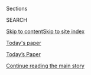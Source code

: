 <div id="app">

<div>

<div class="NYTAppHideMasthead css-zz1s19 e1suatyy0">

<div class="section css-ui9rw0 e1suatyy2">

<div class="css-11hrj97 er09x8g0">

<div class="css-6n7j50">

</div>

<span class="css-1dv1kvn">Sections</span>

<div class="css-10488qs">

<span class="css-1dv1kvn">SEARCH</span>

</div>

[Skip to content](#site-content)[Skip to site index](#site-index)

</div>

<div id="masthead-section-label" class="css-1fnb9ct eaxe0e00">

[Today's
paper](https://www.nytimes3xbfgragh.onion/section/todayspaper)

</div>

<div class="css-10698na e1huz5gh0">

</div>

</div>

<div id="masthead-bar-one" class="section hasLinks css-15hmgas e1csuq9d3">

<div class="css-uqyvli e1csuq9d0">

</div>

<div class="css-1uqjmks e1csuq9d1">

</div>

<div class="css-9e9ivx">

[](https://myaccount.nytimes3xbfgragh.onion/auth/login?response_type=cookie&client_id=vi)

</div>

<div class="css-1bvtpon e1csuq9d2">

[Today’s Paper](https://www.nytimes3xbfgragh.onion/section/todayspaper)

</div>

</div>

</div>

</div>

<div data-aria-hidden="false">

<div id="site-content" data-role="main">

<div class="css-1ffjgkm">

</div>

<div id="top-wrapper" class="css-15p45cc eaca97t0" type="top">

<div id="top-slug" class="css-19x0jxb eaca97t1" hidden="">

Advertisement

</div>

[Continue reading the main
story](#after-top)

<div class="ad top-wrapper" style="text-align:center;height:100%;display:block;min-height:90px">

<div id="top" class="place-ad" data-position="top" data-size-key="top">

</div>

</div>

<div id="after-top">

</div>

</div>

<div id="collection-todays-new-york-times" class="section css-15h4p1b e9abtgs0">

<div class="css-1j21atc e1svk9qx1">

<div class="css-fmiefx e1svk9qx2">

<div class="css-1hk7r2m eu54l5x0">

<div id="sponsor-wrapper" class="css-7a1pgi eaca97t0" type="sponsor" hidden="">

<div id="sponsor-slug" class="css-1l4mleb eaca97t1" hidden="">

Supported by

</div>

[Continue reading the main
story](#after-sponsor)

<div id="sponsor" class="ad sponsor-wrapper" style="text-align:left;height:100%;display:block">

</div>

<div id="after-sponsor">

</div>

</div>

</div>

</div>

<div class="css-nfcc9b e1svk9qx3">

<div class="css-vl9dhg e1svk9qx5">

<div class="css-1nrhkj6 e1svk9qx6">

# Today’s Paper

<div class="follow-button-placeholder" data-collection-id="">

</div>

</div>

<div class="css-15h8lyg">

<div class="css-i3zuer">

The Times in Print For

</div>

<div class="css-1vd26hw">

</div>

</div>

</div>

</div>

</div>

1.  [The Front Page](#thefrontpage)
2.  [International](#international)
3.  [National](#national)
4.  [Obituaries](#obituaries)
5.  [New York](#newyork)
6.  [Arts & Leisure](#arts&leisure)
7.  [Sunday Business](#sundaybusiness)
8.  [Sunday Review](#sundayreview)
9.  [Travel](#travel)
10. [Magazine](#magazine)
11. [Book Review](#bookreview)
12. [Sports Sunday](#sportssunday)
13. [Sunday Styles](#sundaystyles)
14. [Vows](#vows)
15. [Real Estate](#realestate)
16. [Special Section](#specialsection)
17. [Pages A2-A3 and
    Corrections](#pagesa2-a3andcorrections)

<div class="css-4svvz1 ekkqrpp0">

<div class="section css-u82chm ebkl1p30">

<span id="thefrontpage"></span>

## The Front Page

<div class="css-gfgt40 ekkqrpp1">

## Highlights

1.  ![<span class="css-1nk1g0h e1oaj3zl2"><span class="css-1dv1kvn">Credit</span>Max
    Whittaker for The New York
    Times</span>](https://static01.graylady3jvrrxbe.onion/images/2020/03/28/multimedia/28virus-testing-11/28virus-testing-11-videoLarge.jpg)
    
    <div class="css-10wtrbd">
    
    <div class="css-1dqkjed">
    
    [![](https://static01.graylady3jvrrxbe.onion/images/2020/03/28/multimedia/28virus-testing-11/28virus-testing-11-thumbStandard.jpg)](/2020/03/28/us/testing-coronavirus-pandemic.html)
    
    </div>
    
    ## [The Lost Month: How a Failure to Test Blinded the U.S. to Covid-19](/2020/03/28/us/testing-coronavirus-pandemic.html)
    
    Aggressive screening might have helped contain the coronavirus in
    the United States. But technical flaws, regulatory hurdles and
    lapses in leadership let it spread undetected for
    weeks.
    
    <span class="css-me3p27"></span><span class="css-1dydysp e4e4i5l3"></span><span class="css-9voj2j">By
    <span class="css-1baulvz" itemprop="name">Michael D. Shear</span>,
    <span class="css-1baulvz" itemprop="name">Abby Goodnough</span>,
    <span class="css-1baulvz" itemprop="name">Sheila Kaplan</span>,
    <span class="css-1baulvz" itemprop="name">Sheri Fink</span>,
    <span class="css-1baulvz" itemprop="name">Katie Thomas</span> and
    <span class="css-1baulvz last-byline" itemprop="name">Noah
    Weiland</span></span>
    
    </div>

2.  ![<span class="css-1nk1g0h e1oaj3zl2"><span class="css-1dv1kvn">Credit</span>Anna
    Moneymaker/The New York
    Times</span>](https://static01.graylady3jvrrxbe.onion/images/2020/03/28/us/politics/28dc-virus-trump/28dc-virus-trump-videoLarge.jpg)
    
    <div class="css-10wtrbd">
    
    <div class="css-1dqkjed">
    
    [![](https://static01.graylady3jvrrxbe.onion/images/2020/03/28/us/politics/28dc-virus-trump/28dc-virus-trump-thumbStandard.jpg)](/2020/03/28/us/politics/trump-virginia-comfort-coronavirus.html)
    
    </div>
    
    ## [Trump to Issue Travel Advisory for N.Y. Region, Backing Off Quarantine Threat](/2020/03/28/us/politics/trump-virginia-comfort-coronavirus.html)
    
    The suggestion of a quarantine, which would have been a drastic
    exercise of power, drew swift condemnation and surprised top
    officials in the
    area.
    
    <span class="css-me3p27"></span><span class="css-1dydysp e4e4i5l3"></span><span class="css-9voj2j">By
    <span class="css-1baulvz" itemprop="name">Michael D. Shear</span>
    and <span class="css-1baulvz last-byline" itemprop="name">Annie
    Karni</span></span>
    
    </div>

3.  1.  ![<span class="css-1nk1g0h e1oaj3zl2"><span class="css-1dv1kvn">Credit</span>Mark
        Abramson for The New York
        Times</span>](https://static01.graylady3jvrrxbe.onion/images/2020/03/28/nyregion/00nyvirus-ems001/merlin_171030174_09e5dfe2-ae05-4143-80d2-2cb18541904c-videoLarge.jpg)
        
        <div class="css-10wtrbd">
        
        ## [N.Y.C.’s 911 System Is Overwhelmed. ‘I’m Terrified,’ a Paramedic Says.](/2020/03/28/nyregion/nyc-coronavirus-ems.html)
        
        <div class="css-ajkwsy">
        
        [![](https://static01.graylady3jvrrxbe.onion/images/2020/03/28/nyregion/00nyvirus-ems001/00nyvirus-ems001-thumbStandard.jpg)](/2020/03/28/nyregion/nyc-coronavirus-ems.html)
        
        </div>
        
        With coronavirus cases mounting, emergency workers are making
        life-or-death decisions about who goes to a hospital, and who is
        left
        behind.
        
        <span class="css-me3p27"></span><span class="css-1dydysp e4e4i5l3"></span><span class="css-9voj2j">By
        <span class="css-1baulvz last-byline" itemprop="name">Ali
        Watkins</span></span>
        
        </div>
    
    2.  ![<span class="css-1nk1g0h e1oaj3zl2"><span class="css-1dv1kvn">Credit</span>Erin
        Schaff/The New York
        Times</span>](https://static01.graylady3jvrrxbe.onion/images/2020/03/29/business/29VIRUS-FAUCIDISINFO1/00VIRUS-FAUCIDISINFO1-videoLarge.jpg)
        
        <div class="css-10wtrbd">
        
        ## [Medical Expert Who Corrects Trump Is Now a Target of the Far Right](/2020/03/28/technology/coronavirus-fauci-trump-conspiracy-target.html)
        
        <div class="css-ajkwsy">
        
        [![](https://static01.graylady3jvrrxbe.onion/images/2020/03/29/business/29VIRUS-FAUCIDISINFO1/00VIRUS-FAUCIDISINFO1-thumbStandard.jpg)](/2020/03/28/technology/coronavirus-fauci-trump-conspiracy-target.html)
        
        </div>
        
        Dr. Anthony Fauci, the administration’s most outspoken advocate
        of emergency virus measures, faces a torrent of false claims
        that he is mobilizing to undermine the
        president.
        
        <span class="css-me3p27"></span><span class="css-1dydysp e4e4i5l3"></span><span class="css-9voj2j">By
        <span class="css-1baulvz" itemprop="name">Davey Alba</span> and
        <span class="css-1baulvz last-byline" itemprop="name">Sheera
        Frenkel</span></span>
        
        </div>

</div>

<div class="css-p9s95d">

<div class="css-12y5jls">

1.  
    
    <div class="css-14thodx">
    
    <div class="css-141drxa">
    
    [](/2020/03/28/business/economy/coronavirus-bills-rent-payments.html)
    
    ![](https://static01.graylady3jvrrxbe.onion/images/2020/03/29/business/29virus-pastdue/28virus-pastdue1a-jumbo.jpg?quality=75&auto=webp&disable=upscale)
    
    ## April Bills Loom. The Economy Hangs on How Many Are Left Unpaid.
    
    With businesses and personal finances hit hard by a loss of income,
    the first of the month may mean triage in deciding what to pay.
    
    <div class="css-9t0aj2 ea5icrr0">
    
    By <span class="css-1n7hynb">Conor Dougherty <span>and</span> Ben
    Casselman</span>
    
    </div>
    
    </div>
    
    <div class="css-1eeg3ce">
    
    Page
    A1
    
    </div>
    
    </div>

2.  
    
    <div class="css-14thodx">
    
    <div class="css-141drxa">
    
    [](/2020/03/28/us/coronavirus-truckers.html)
    
    ![](https://static01.graylady3jvrrxbe.onion/images/2020/03/28/autossell/darrell_still/darrell_still-jumbo.jpg?quality=75&auto=webp&disable=upscale)
    
    ## Alone on the Road, a Trucker’s Long Haul as America Fights the Virus
    
    Darrell Woolsey does not know when he will go home to Wyoming and
    his wife and three children.
    
    <div class="css-9t0aj2 ea5icrr0">
    
    By <span class="css-1n7hynb">John Branch, Terry Ratzlaff
    <span>and</span> Darrell Woolsey</span>
    
    </div>
    
    </div>
    
    <div class="css-1eeg3ce">
    
    Page A1
    
    </div>
    
    </div>

3.  
    
    <div class="css-14thodx">
    
    <div class="css-141drxa">
    
    [](/interactive/2020/03/23/world/coronavirus-great-empty.html)
    
    ## The Great Empty
    
    <div class="css-9t0aj2 ea5icrr0">
    
    <span class="css-1n7hynb">Photographs by The New York Times
    <span>and</span> Michael Kimmelman</span>
    
    </div>
    
    </div>
    
    <div class="css-1eeg3ce">
    
    </div>
    
    </div>

4.  
    
    <div class="css-14thodx">
    
    <div class="css-141drxa">
    
    [](/2020/03/28/world/europe/sweden-coronavirus.html)
    
    ## In the Coronavirus Fight in Scandinavia, Sweden Stands Apart
    
    <div class="css-9t0aj2 ea5icrr0">
    
    By <span class="css-1n7hynb">Christina Anderson <span>and</span>
    Henrik Pryser Libell</span>
    
    </div>
    
    </div>
    
    <div class="css-1eeg3ce">
    
    Page
    A4
    
    </div>
    
    </div>

5.  
    
    <div class="css-14thodx">
    
    <div class="css-141drxa">
    
    [](/2020/03/28/sports/olympics/coronavirus-olympics-postponed-2021.html)
    
    ## Tokyo Olympics Organizers Considering July 2021 for Opening Ceremony
    
    <div class="css-9t0aj2 ea5icrr0">
    
    By <span class="css-1n7hynb">Tariq Panja</span>
    
    </div>
    
    </div>
    
    <div class="css-1eeg3ce">
    
    Page SP2
    
    </div>
    
    </div>

6.  
    
    <div class="css-14thodx">
    
    <div class="css-141drxa">
    
    [](/2020/03/28/world/europe/russia-coronavirus-putin-wwii.html)
    
    ## Pandemic Mars Putin’s Coronation and Endangers Russia’s Veterans
    
    <div class="css-9t0aj2 ea5icrr0">
    
    By <span class="css-1n7hynb">Anton Troianovski</span>
    
    </div>
    
    </div>
    
    <div class="css-1eeg3ce">
    
    Page A6
    
    </div>
    
    </div>

7.  
    
    <div class="css-14thodx">
    
    <div class="css-141drxa">
    
    [](/2020/03/26/travel/coronavirus-snowbirds.html)
    
    ## Snowbirds Ask: Should We Stay or Should We Go?
    
    <div class="css-9t0aj2 ea5icrr0">
    
    By <span class="css-1n7hynb">Andrea Salcedo</span>
    
    </div>
    
    </div>
    
    <div class="css-1eeg3ce">
    
    Page
    A9
    
    </div>
    
    </div>

8.  
    
    <div class="css-14thodx">
    
    <div class="css-141drxa">
    
    [](/2020/03/28/us/politics/coronavirus-second-homes.html)
    
    ## ‘We are Trying to Protect Our Own’: The Towns Keeping Part-Timers Out
    
    <div class="css-9t0aj2 ea5icrr0">
    
    By <span class="css-1n7hynb">Dionne Searcey</span>
    
    </div>
    
    </div>
    
    <div class="css-1eeg3ce">
    
    Page
    A20
    
    </div>
    
    </div>

9.  
    
    <div class="css-14thodx">
    
    <div class="css-141drxa">
    
    [](/2020/03/28/us/methamphetamine-kentucky-effects.html)
    
    ## In a Town Where Meth Is Eclipsing Opioids, Everyone Feels the Pain
    
    <div class="css-9t0aj2 ea5icrr0">
    
    By <span class="css-1n7hynb">Timothy Williams</span>
    
    </div>
    
    </div>
    
    <div class="css-1eeg3ce">
    
    Page A21
    
    </div>
    
    </div>

10. 
    
    <div class="css-14thodx">
    
    <div class="css-141drxa">
    
    [](/2020/03/24/travel/coronavirus-virtual-travel.html)
    
    ## How to See the World When You’re Stuck at Home
    
    <div class="css-9t0aj2 ea5icrr0">
    
    By <span class="css-1n7hynb">Reif Larsen</span>
    
    </div>
    
    </div>
    
    <div class="css-1eeg3ce">
    
    Page TR1
    
    </div>
    
    </div>

11. 
    
    <div class="css-14thodx">
    
    <div class="css-141drxa">
    
    [](/2020/03/29/world/middleeast/egypt-circuses-lions-women.html)
    
    ## Egypt’s Female Lion Tamers Show the Men How to Do It
    
    <div class="css-9t0aj2 ea5icrr0">
    
    By <span class="css-1n7hynb">Declan Walsh</span>
    
    </div>
    
    </div>
    
    <div class="css-1eeg3ce">
    
    Page
    A16
    
    </div>
    
    </div>

12. 
    
    <div class="css-14thodx">
    
    <div class="css-141drxa">
    
    [](/2020/03/28/world/americas/doctor-refugee-violinist-refugee-model-refugee.html)
    
    ## Doctor, Refugee. Violinist, Refugee. Model, Refugee.
    
    <div class="css-9t0aj2 ea5icrr0">
    
    By <span class="css-1n7hynb">Nicholas Casey, Megan Janetsky
    <span>and</span> Andrea Zarate</span>
    
    </div>
    
    </div>
    
    <div class="css-1eeg3ce">
    
    Page
    A18
    
    </div>
    
    </div>

13. 
    
    <div class="css-14thodx">
    
    <div class="css-141drxa">
    
    [](/2020/03/27/business/stock-market-pandemic-coronavirus.html)
    
    ## I Became a Disciplined Investor Over 40 Years. The Virus Broke Me in 40 Days.
    
    <div class="css-9t0aj2 ea5icrr0">
    
    By <span class="css-1n7hynb">James B. Stewart</span>
    
    </div>
    
    </div>
    
    <div class="css-1eeg3ce">
    
    Page
    BU1
    
    </div>
    
    </div>

14. 
    
    <div class="css-14thodx">
    
    <div class="css-141drxa">
    
    [](/2020/03/27/business/coronavirus-class-of-2020-jobs.html)
    
    ## For the Class of 2020, a Job-Eating Virus Recalls the Great Recession
    
    <div class="css-9t0aj2 ea5icrr0">
    
    By <span class="css-1n7hynb">David Yaffe-Bellany <span>and</span>
    Jaclyn Peiser</span>
    
    </div>
    
    </div>
    
    <div class="css-1eeg3ce">
    
    Page BU1
    
    </div>
    
    </div>

15. 
    
    <div class="css-14thodx">
    
    <div class="css-141drxa">
    
    [](/2020/03/28/style/seed-panic-buying-coronavirus.html)
    
    ## Panic Buying Comes for the Seeds
    
    <div class="css-9t0aj2 ea5icrr0">
    
    By <span class="css-1n7hynb">Kendra Pierre-Louis</span>
    
    </div>
    
    </div>
    
    <div class="css-1eeg3ce">
    
    Page
    ST1
    
    </div>
    
    </div>

16. 
    
    <div class="css-14thodx">
    
    <div class="css-141drxa">
    
    [](/2020/03/28/us/joseph-lowery-dead.html)
    
    ## Rev. Joseph E. Lowery, Civil Rights Leader and King Aide, Dies at 98
    
    <div class="css-9t0aj2 ea5icrr0">
    
    By <span class="css-1n7hynb">Douglas Martin</span>
    
    </div>
    
    </div>
    
    <div class="css-1eeg3ce">
    
    Page A24
    
    </div>
    
    </div>

</div>

<div class="css-e8rtmy">

<div class="css-p6aiyf">

## TODAYS FRONT PAGES

<div class="css-1ynbx7u">

1.  <span class="css-wn3dab">Edition:</span>
2.  New York
3.  National
4.  International

</div>

<div class="css-1b7i6zk">

</div>

</div>

<div class="css-9n0xhu">

[](http://app.nytimes3xbfgragh.onion/todayspaper)

<div class="css-1xuus33">

<div class="css-136rh60">

### Another Way to Read Today’s Paper

The daily newspaper, reimagined for the Web. Available to
subscribers.

</div>

<div class="css-1fzqjj2">

![](https://static01.graylady3jvrrxbe.onion/images/section/todayspaper/promo-img@2x.png)

</div>

</div>

<div class="css-xi606m">

<span>Try It Now</span>

</div>

</div>

</div>

</div>

</div>

<div id="mid1-wrapper" class="css-92qh85 eaca97t0" type="rank">

<div id="mid1-slug" class="css-1tag3rd eaca97t1">

Advertisement

</div>

[Continue reading the main
story](#after-mid1)

<div id="mid1" class="ad mid1-wrapper" style="text-align:center;height:100%;display:block">

</div>

<div id="after-mid1">

</div>

</div>

<div class="section css-u82chm ebkl1p30">

<span id="international"></span>

## International

1.  
    
    <div class="css-14thodx">
    
    <div class="css-141drxa">
    
    [](/2020/03/28/world/europe/sweden-coronavirus.html)
    
    ## In the Coronavirus Fight in Scandinavia, Sweden Stands Apart
    
    <div class="css-9t0aj2 ea5icrr0">
    
    By <span class="css-1n7hynb">Christina Anderson <span>and</span>
    Henrik Pryser Libell</span>
    
    </div>
    
    </div>
    
    <div class="css-1eeg3ce">
    
    Page A4
    
    </div>
    
    </div>

2.  
    
    <div class="css-14thodx">
    
    <div class="css-141drxa">
    
    [](/2020/03/27/world/asia/coronavirus-myanmar-jobs-china.html)
    
    ## The Virus Is Coming to Myanmar, but the Pain Has Already Begun
    
    <div class="css-9t0aj2 ea5icrr0">
    
    By <span class="css-1n7hynb">Hannah Beech <span>and</span> Minzayar
    Oo</span>
    
    </div>
    
    </div>
    
    <div class="css-1eeg3ce">
    
    Page A6
    
    </div>
    
    </div>

3.  
    
    <div class="css-14thodx">
    
    <div class="css-141drxa">
    
    [](/2020/03/28/world/europe/russia-coronavirus-putin-wwii.html)
    
    ## Pandemic Mars Putin’s Coronation and Endangers Russia’s Veterans
    
    <div class="css-9t0aj2 ea5icrr0">
    
    By <span class="css-1n7hynb">Anton Troianovski</span>
    
    </div>
    
    </div>
    
    <div class="css-1eeg3ce">
    
    Page A6
    
    </div>
    
    </div>

<div class="css-k0b1g2">

Show More in
    International

</div>

</div>

<div class="section css-u82chm ebkl1p30">

<span id="national"></span>

## National

1.  
    
    <div class="css-14thodx">
    
    <div class="css-141drxa">
    
    [](/2020/03/28/us/politics/coronavirus-second-homes.html)
    
    ## ‘We are Trying to Protect Our Own’: The Towns Keeping Part-Timers Out
    
    <div class="css-9t0aj2 ea5icrr0">
    
    By <span class="css-1n7hynb">Dionne Searcey</span>
    
    </div>
    
    </div>
    
    <div class="css-1eeg3ce">
    
    Page
    A20
    
    </div>
    
    </div>

2.  
    
    <div class="css-14thodx">
    
    <div class="css-141drxa">
    
    [](/2020/03/28/us/methamphetamine-kentucky-effects.html)
    
    ## In a Town Where Meth Is Eclipsing Opioids, Everyone Feels the Pain
    
    <div class="css-9t0aj2 ea5icrr0">
    
    By <span class="css-1n7hynb">Timothy Williams</span>
    
    </div>
    
    </div>
    
    <div class="css-1eeg3ce">
    
    Page A21
    
    </div>
    
    </div>

3.  
    
    <div class="css-14thodx">
    
    <div class="css-141drxa">
    
    [](/2020/03/28/us/senate-coronavirus-stimulus-bill.html)
    
    ## A Unanimous Senate Vote That Nobody Seemed to Agree On
    
    <div class="css-9t0aj2 ea5icrr0">
    
    By <span class="css-1n7hynb">Carl Hulse</span>
    
    </div>
    
    </div>
    
    <div class="css-1eeg3ce">
    
    Page A22
    
    </div>
    
    </div>

<div class="css-k0b1g2">

Show More in National

</div>

</div>

<div id="mid2-wrapper" class="css-92qh85 eaca97t0" type="rank">

<div id="mid2-slug" class="css-1tag3rd eaca97t1">

Advertisement

</div>

[Continue reading the main
story](#after-mid2)

<div id="mid2" class="ad mid2-wrapper" style="text-align:center;height:100%;display:block">

</div>

<div id="after-mid2">

</div>

</div>

<div class="section css-u82chm ebkl1p30">

<span id="obituaries"></span>

## Obituaries

1.  
    
    <div class="css-14thodx">
    
    <div class="css-141drxa">
    
    [](/2020/03/28/us/joseph-lowery-dead.html)
    
    ## Rev. Joseph E. Lowery, Civil Rights Leader and King Aide, Dies at 98
    
    <div class="css-9t0aj2 ea5icrr0">
    
    By <span class="css-1n7hynb">Douglas Martin</span>
    
    </div>
    
    </div>
    
    <div class="css-1eeg3ce">
    
    Page A24
    
    </div>
    
    </div>

2.  
    
    <div class="css-14thodx">
    
    <div class="css-141drxa">
    
    [](/2020/03/28/us/tom-coburn-dead.html)
    
    ## Tom Coburn, the ‘Dr. No’ of Congress, Is Dead at 72
    
    <div class="css-9t0aj2 ea5icrr0">
    
    By <span class="css-1n7hynb">Robert D. McFadden</span>
    
    </div>
    
    </div>
    
    <div class="css-1eeg3ce">
    
    Page A24
    
    </div>
    
    </div>

3.  
    
    <div class="css-14thodx">
    
    <div class="css-141drxa">
    
    [](/2020/03/27/movies/stuart-gordon-dies.html)
    
    ## Stuart Gordon, Whose Films Reanimated Horror, Dies at 72
    
    <div class="css-9t0aj2 ea5icrr0">
    
    By <span class="css-1n7hynb">Daniel E. Slotnik</span>
    
    </div>
    
    </div>
    
    <div class="css-1eeg3ce">
    
    Page A25
    
    </div>
    
    </div>

</div>

<div class="section css-u82chm ebkl1p30">

<span id="newyork"></span>

## New York

1.  
    
    <div class="css-14thodx">
    
    <div class="css-141drxa">
    
    [](/2020/03/25/nyregion/happy-land-fire-bronx.html)
    
    ## How New York Changed After the Worst Tragedy Too Few Remember
    
    <div class="css-9t0aj2 ea5icrr0">
    
    By <span class="css-1n7hynb">Allison Gilbert</span>
    
    </div>
    
    </div>
    
    <div class="css-1eeg3ce">
    
    Page
    MB1
    
    </div>
    
    </div>

2.  
    
    <div class="css-14thodx">
    
    <div class="css-141drxa">
    
    [](/2020/03/22/nyregion/coronavirus-caregivers-nyc.html)
    
    ## She Had to Choose: Her Epileptic Patient or Her 7-Year-Old Daughter
    
    <div class="css-9t0aj2 ea5icrr0">
    
    By <span class="css-1n7hynb">John Leland</span>
    
    </div>
    
    </div>
    
    <div class="css-1eeg3ce">
    
    Page MB1
    
    </div>
    
    </div>

3.  
    
    <div class="css-14thodx">
    
    <div class="css-141drxa">
    
    [](/2020/03/27/nyregion/redha-medjellekh.html)
    
    ## How a Dance Video Director Spends His Sundays
    
    <div class="css-9t0aj2 ea5icrr0">
    
    By <span class="css-1n7hynb">Tammy La Gorce</span>
    
    </div>
    
    </div>
    
    <div class="css-1eeg3ce">
    
    Page MB2
    
    </div>
    
    </div>

<div class="css-k0b1g2">

Show More in New York

</div>

</div>

<div id="mid3-wrapper" class="css-92qh85 eaca97t0" type="rank">

<div id="mid3-slug" class="css-1tag3rd eaca97t1">

Advertisement

</div>

[Continue reading the main
story](#after-mid3)

<div id="mid3" class="ad mid3-wrapper" style="text-align:center;height:100%;display:block">

</div>

<div id="after-mid3">

</div>

</div>

<div class="section css-u82chm ebkl1p30">

<span id="arts&amp;leisure"></span>

## Arts & Leisure

1.  
    
    <div class="css-14thodx">
    
    <div class="css-141drxa">
    
    [](/2020/03/24/arts/television/janet-mcteer-favorites.html)
    
    ## Janet McTeer Gets a Thrill Out of Watching James Bond. But She Wants to Play Him, Too.
    
    <div class="css-9t0aj2 ea5icrr0">
    
    By <span class="css-1n7hynb">Kathryn Shattuck</span>
    
    </div>
    
    </div>
    
    <div class="css-1eeg3ce">
    
    Page AR3
    
    </div>
    
    </div>

2.  
    
    <div class="css-14thodx">
    
    <div class="css-141drxa">
    
    [](/2020/03/19/arts/black-art-reflections.html)
    
    ## For Future Generations, It’s Time to Reflect on Black Art
    
    <div class="css-9t0aj2 ea5icrr0">
    
    By <span class="css-1n7hynb">Eric V. Copage</span>
    
    </div>
    
    </div>
    
    <div class="css-1eeg3ce">
    
    Page AR31
    
    </div>
    
    </div>

3.  
    
    <div class="css-14thodx">
    
    <div class="css-141drxa">
    
    [](/2020/03/25/arts/design/stellenbosch-triennale.html)
    
    ## Stellenbosch Triennale, a Bold Experiment
    
    <div class="css-9t0aj2 ea5icrr0">
    
    By <span class="css-1n7hynb">Siddhartha Mitter</span>
    
    </div>
    
    </div>
    
    <div class="css-1eeg3ce">
    
    Page AR32
    
    </div>
    
    </div>

<div class="css-k0b1g2">

Show More in Arts &
    Leisure

</div>

</div>

<div class="section css-u82chm ebkl1p30">

<span id="sundaybusiness"></span>

## Sunday Business

1.  
    
    <div class="css-14thodx">
    
    <div class="css-141drxa">
    
    [](/2020/03/27/business/stock-market-pandemic-coronavirus.html)
    
    ## I Became a Disciplined Investor Over 40 Years. The Virus Broke Me in 40 Days.
    
    <div class="css-9t0aj2 ea5icrr0">
    
    By <span class="css-1n7hynb">James B. Stewart</span>
    
    </div>
    
    </div>
    
    <div class="css-1eeg3ce">
    
    Page
    BU1
    
    </div>
    
    </div>

2.  
    
    <div class="css-14thodx">
    
    <div class="css-141drxa">
    
    [](/2020/03/27/business/coronavirus-class-of-2020-jobs.html)
    
    ## For the Class of 2020, a Job-Eating Virus Recalls the Great Recession
    
    <div class="css-9t0aj2 ea5icrr0">
    
    By <span class="css-1n7hynb">David Yaffe-Bellany <span>and</span>
    Jaclyn Peiser</span>
    
    </div>
    
    </div>
    
    <div class="css-1eeg3ce">
    
    Page BU1
    
    </div>
    
    </div>

3.  
    
    <div class="css-14thodx">
    
    <div class="css-141drxa">
    
    [](/2020/03/26/business/how-to-cope-coronavirus.html)
    
    ## How We Got By: New Yorkers’ Advice for Getting Through a Crisis
    
    <div class="css-9t0aj2 ea5icrr0">
    
    By <span class="css-1n7hynb">Julia Rothman <span>and</span> Shaina
    Feinberg</span>
    
    </div>
    
    </div>
    
    <div class="css-1eeg3ce">
    
    Page BU3
    
    </div>
    
    </div>

<div class="css-k0b1g2">

Show More in Sunday Business

</div>

</div>

<div id="mid4-wrapper" class="css-92qh85 eaca97t0" type="rank">

<div id="mid4-slug" class="css-1tag3rd eaca97t1">

Advertisement

</div>

[Continue reading the main
story](#after-mid4)

<div id="mid4" class="ad mid4-wrapper" style="text-align:center;height:100%;display:block">

</div>

<div id="after-mid4">

</div>

</div>

<div class="section css-u82chm ebkl1p30">

<span id="sundayreview"></span>

## Sunday Review

1.  
    
    <div class="css-14thodx">
    
    <div class="css-141drxa">
    
    [](/2020/03/27/opinion/sunday/coronavirus-trump-polls-approval.html)
    
    ## Should Biden Freak Out About the Trump Bump?
    
    <div class="css-9t0aj2 ea5icrr0">
    
    By <span class="css-1n7hynb">Frank Bruni</span>
    
    </div>
    
    </div>
    
    <div class="css-1eeg3ce">
    
    Page SR2
    
    </div>
    
    </div>

2.  
    
    <div class="css-14thodx">
    
    <div class="css-141drxa">
    
    [](/2020/03/26/opinion/sunday/doctors-coronavirus-safety.html)
    
    ## Doctors Are Writing Their Wills
    
    <div class="css-9t0aj2 ea5icrr0">
    
    By <span class="css-1n7hynb">Bari Weiss</span>
    
    </div>
    
    </div>
    
    <div class="css-1eeg3ce">
    
    Page
    SR2
    
    </div>
    
    </div>

3.  
    
    <div class="css-14thodx">
    
    <div class="css-141drxa">
    
    [](/interactive/2020/03/23/opinion/coronavirus-economy-recession.html)
    
    ## How Has Your State Reacted to Social Distancing?
    
    <div class="css-9t0aj2 ea5icrr0">
    
    By <span class="css-1n7hynb">Stuart A. Thompson, Yaryna Serkez
    <span>and</span> Lora Kelley</span>
    
    </div>
    
    </div>
    
    <div class="css-1eeg3ce">
    
    </div>
    
    </div>

<div class="css-k0b1g2">

Show More in Sunday Review

</div>

</div>

<div class="section css-u82chm ebkl1p30">

<span id="travel"></span>

## Travel

1.  
    
    <div class="css-14thodx">
    
    <div class="css-141drxa">
    
    [](/2020/03/24/travel/coronavirus-virtual-travel.html)
    
    ## How to See the World When You’re Stuck at Home
    
    <div class="css-9t0aj2 ea5icrr0">
    
    By <span class="css-1n7hynb">Reif Larsen</span>
    
    </div>
    
    </div>
    
    <div class="css-1eeg3ce">
    
    Page TR1
    
    </div>
    
    </div>

2.  
    
    <div class="css-14thodx">
    
    <div class="css-141drxa">
    
    [](/2020/03/25/travel/coronavirus-travel-hospitality-workers.html)
    
    ## Voices From Travel’s Frontlines: ‘Fasten Your Seatbelts’
    
    <div class="css-9t0aj2 ea5icrr0">
    
    By <span class="css-1n7hynb">Emily Palmer <span>and</span> Mike
    Arnot</span>
    
    </div>
    
    </div>
    
    <div class="css-1eeg3ce">
    
    Page TR2
    
    </div>
    
    </div>

3.  
    
    <div class="css-14thodx">
    
    <div class="css-141drxa">
    
    [](/2020/03/21/travel/budget-travel-coronavirus.html)
    
    ## The Deal Not Taken
    
    <div class="css-9t0aj2 ea5icrr0">
    
    By <span class="css-1n7hynb">Elaine Glusac</span>
    
    </div>
    
    </div>
    
    <div class="css-1eeg3ce">
    
    Page TR3
    
    </div>
    
    </div>

<div class="css-k0b1g2">

Show More in Travel

</div>

</div>

<div id="mid5-wrapper" class="css-92qh85 eaca97t0" type="rank">

<div id="mid5-slug" class="css-1tag3rd eaca97t1">

Advertisement

</div>

[Continue reading the main
story](#after-mid5)

<div id="mid5" class="ad mid5-wrapper" style="text-align:center;height:100%;display:block">

</div>

<div id="after-mid5">

</div>

</div>

<div class="section css-u82chm ebkl1p30">

<span id="magazine"></span>

## Magazine

1.  
    
    <div class="css-14thodx">
    
    <div class="css-141drxa">
    
    [](/2020/03/24/magazine/coronavirus-music-live-stream-concert.html)
    
    ## Livestreaming the Seattle Symphony Became a Source of Connection in Dark Times
    
    <div class="css-9t0aj2 ea5icrr0">
    
    By <span class="css-1n7hynb">Brooke Jarvis</span>
    
    </div>
    
    </div>
    
    <div class="css-1eeg3ce">
    
    Page MM15
    
    </div>
    
    </div>

2.  
    
    <div class="css-14thodx">
    
    <div class="css-141drxa">
    
    [](/2020/03/26/magazine/poem-how-to-survive-this.html)
    
    ## Poem: How to Survive This
    
    <div class="css-9t0aj2 ea5icrr0">
    
    By <span class="css-1n7hynb">Barbara Kingsolver <span>and</span>
    Naomi Shihab Nye</span>
    
    </div>
    
    </div>
    
    <div class="css-1eeg3ce">
    
    Page MM18
    
    </div>
    
    </div>

3.  
    
    <div class="css-14thodx">
    
    <div class="css-141drxa">
    
    [](/interactive/2020/03/23/magazine/werner-herzog-interview.html)
    
    ## Werner Herzog Has Never Thought a Dog Was Cute
    
    <div class="css-9t0aj2 ea5icrr0">
    
    By <span class="css-1n7hynb">David Marchese</span>
    
    </div>
    
    </div>
    
    <div class="css-1eeg3ce">
    
    </div>
    
    </div>

<div class="css-k0b1g2">

Show More in
    Magazine

</div>

</div>

<div class="section css-u82chm ebkl1p30">

<span id="bookreview"></span>

## Book Review

1.  
    
    <div class="css-14thodx">
    
    <div class="css-141drxa">
    
    [](/2020/03/09/books/review/mbs-the-rise-to-power-of-mohammed-bin-salman-ben-hubbard.html)
    
    ## ‘MBS’ Chronicles the Shockingly Young, Powerful and Ruthless Saudi Crown Prince
    
    <div class="css-9t0aj2 ea5icrr0">
    
    By <span class="css-1n7hynb">Christopher Dickey</span>
    
    </div>
    
    </div>
    
    <div class="css-1eeg3ce">
    
    Page
    BR1
    
    </div>
    
    </div>

2.  
    
    <div class="css-14thodx">
    
    <div class="css-141drxa">
    
    [](/2020/03/24/books/review/new-this-week.html)
    
    ## New & Noteworthy Visual Books, From Los Angeles Graffiti to Korean Art
    
    <div class="css-9t0aj2 ea5icrr0">
    
    </div>
    
    </div>
    
    <div class="css-1eeg3ce">
    
    Page BR4
    
    </div>
    
    </div>

3.  
    
    <div class="css-14thodx">
    
    <div class="css-141drxa">
    
    [](/2020/03/27/books/review/letters-to-the-editor.html)
    
    ## Letters to the Editor
    
    <div class="css-9t0aj2 ea5icrr0">
    
    </div>
    
    </div>
    
    <div class="css-1eeg3ce">
    
    Page BR6
    
    </div>
    
    </div>

<div class="css-k0b1g2">

Show More in Book Review

</div>

</div>

<div id="mid6-wrapper" class="css-92qh85 eaca97t0" type="rank">

<div id="mid6-slug" class="css-1tag3rd eaca97t1">

Advertisement

</div>

[Continue reading the main
story](#after-mid6)

<div id="mid6" class="ad mid6-wrapper" style="text-align:center;height:100%;display:block">

</div>

<div id="after-mid6">

</div>

</div>

<div class="section css-u82chm ebkl1p30">

<span id="sportssunday"></span>

## Sports Sunday

1.  
    
    <div class="css-14thodx">
    
    <div class="css-141drxa">
    
    [](/2020/03/28/sports/sabrina-ionescu-oregon-wnba.html)
    
    ## Sabrina Ionescu’s Big Moment Wasn’t the One She Expected
    
    <div class="css-9t0aj2 ea5icrr0">
    
    By <span class="css-1n7hynb">Kurt Streeter</span>
    
    </div>
    
    </div>
    
    <div class="css-1eeg3ce">
    
    Page SP1
    
    </div>
    
    </div>

2.  
    
    <div class="css-14thodx">
    
    <div class="css-141drxa">
    
    [](/2020/03/27/sports/football/nfl-draft-coronavirus.html)
    
    ## How the N.F.L. Draft Process Works From Home
    
    <div class="css-9t0aj2 ea5icrr0">
    
    By <span class="css-1n7hynb">Ken Belson</span>
    
    </div>
    
    </div>
    
    <div class="css-1eeg3ce">
    
    Page
    SP1
    
    </div>
    
    </div>

3.  
    
    <div class="css-14thodx">
    
    <div class="css-141drxa">
    
    [](/2020/03/26/sports/baseball/coronavirus-masks-gowns-mlb-uniforms.html)
    
    ## Coronavirus Protective Masks to Be Made From M.L.B. Uniform Material
    
    <div class="css-9t0aj2 ea5icrr0">
    
    By <span class="css-1n7hynb">David Waldstein</span>
    
    </div>
    
    </div>
    
    <div class="css-1eeg3ce">
    
    Page SP2
    
    </div>
    
    </div>

<div class="css-k0b1g2">

Show More in Sports Sunday

</div>

</div>

<div class="section css-u82chm ebkl1p30">

<span id="sundaystyles"></span>

## Sunday Styles

1.  
    
    <div class="css-14thodx">
    
    <div class="css-141drxa">
    
    [](/2020/03/28/style/seed-panic-buying-coronavirus.html)
    
    ## Panic Buying Comes for the Seeds
    
    <div class="css-9t0aj2 ea5icrr0">
    
    By <span class="css-1n7hynb">Kendra Pierre-Louis</span>
    
    </div>
    
    </div>
    
    <div class="css-1eeg3ce">
    
    Page ST1
    
    </div>
    
    </div>

2.  
    
    <div class="css-14thodx">
    
    <div class="css-141drxa">
    
    [](/2020/03/28/style/chicken-eggs-coronavirus.html)
    
    ## America Stress-Bought All the Baby Chickens
    
    <div class="css-9t0aj2 ea5icrr0">
    
    By <span class="css-1n7hynb">Tove Danovich</span>
    
    </div>
    
    </div>
    
    <div class="css-1eeg3ce">
    
    Page
    ST1
    
    </div>
    
    </div>

3.  
    
    <div class="css-14thodx">
    
    <div class="css-141drxa">
    
    [](/2020/03/27/style/self-care/adrienne-banfield-norris-red-table-talk.html)
    
    ## We All Need a Gammy in Our Lives Right Now
    
    <div class="css-9t0aj2 ea5icrr0">
    
    By <span class="css-1n7hynb">Darian Symoné Harvin</span>
    
    </div>
    
    </div>
    
    <div class="css-1eeg3ce">
    
    Page ST2
    
    </div>
    
    </div>

<div class="css-k0b1g2">

Show More in Sunday Styles

</div>

</div>

<div id="mid7-wrapper" class="css-92qh85 eaca97t0" type="rank">

<div id="mid7-slug" class="css-1tag3rd eaca97t1">

Advertisement

</div>

[Continue reading the main
story](#after-mid7)

<div id="mid7" class="ad mid7-wrapper" style="text-align:center;height:100%;display:block">

</div>

<div id="after-mid7">

</div>

</div>

<div class="section css-u82chm ebkl1p30">

<span id="vows"></span>

## Vows

1.  
    
    <div class="css-14thodx">
    
    <div class="css-141drxa">
    
    [](/2020/03/27/style/the-perfect-window-for-a-first-impression.html)
    
    ## The Perfect Window for a First Impression
    
    <div class="css-9t0aj2 ea5icrr0">
    
    By <span class="css-1n7hynb">Vincent M. Mallozzi</span>
    
    </div>
    
    </div>
    
    <div class="css-1eeg3ce">
    
    Page ST11
    
    </div>
    
    </div>

2.  
    
    <div class="css-14thodx">
    
    <div class="css-141drxa">
    
    [](/2020/03/29/fashion/weddings/margaret-walker-aran-clair.html)
    
    ## Margaret Walker, Aran Clair
    
    <div class="css-9t0aj2 ea5icrr0">
    
    </div>
    
    </div>
    
    <div class="css-1eeg3ce">
    
    Page ST11
    
    </div>
    
    </div>

3.  
    
    <div class="css-14thodx">
    
    <div class="css-141drxa">
    
    [](/2020/03/29/fashion/weddings/tracy-meng-kyle-matson.html)
    
    ## Tracy Meng, Kyle Matson
    
    <div class="css-9t0aj2 ea5icrr0">
    
    </div>
    
    </div>
    
    <div class="css-1eeg3ce">
    
    Page ST11
    
    </div>
    
    </div>

<div class="css-k0b1g2">

Show More in Vows

</div>

</div>

<div class="section css-u82chm ebkl1p30">

<span id="realestate"></span>

## Real Estate

1.  
    
    <div class="css-14thodx">
    
    <div class="css-141drxa">
    
    [](/2020/03/27/realestate/living-near-train-tracks.html)
    
    ## Living Near Train Tracks
    
    <div class="css-9t0aj2 ea5icrr0">
    
    By <span class="css-1n7hynb">Jane Margolies</span>
    
    </div>
    
    </div>
    
    <div class="css-1eeg3ce">
    
    Page
    RE1
    
    </div>
    
    </div>

2.  
    
    <div class="css-14thodx">
    
    <div class="css-141drxa">
    
    [](/2020/03/24/realestate/coronavirus-real-estate-spring-sales-season.html)
    
    ## Real Estate’s Spring Sales Season Slows to a Trickle
    
    <div class="css-9t0aj2 ea5icrr0">
    
    By <span class="css-1n7hynb">Joanne Kaufman</span>
    
    </div>
    
    </div>
    
    <div class="css-1eeg3ce">
    
    Page
    RE1
    
    </div>
    
    </div>

3.  
    
    <div class="css-14thodx">
    
    <div class="css-141drxa">
    
    [](/2020/03/23/realestate/coronavirus-home-buying-mortgage-refinancing.html)
    
    ## Coronavirus Complicates Home Buying and Mortgage Refinancing
    
    <div class="css-9t0aj2 ea5icrr0">
    
    By <span class="css-1n7hynb">C. J. Hughes</span>
    
    </div>
    
    </div>
    
    <div class="css-1eeg3ce">
    
    Page RE2
    
    </div>
    
    </div>

<div class="css-k0b1g2">

Show More in Real Estate

</div>

</div>

<div id="mid8-wrapper" class="css-92qh85 eaca97t0" type="rank">

<div id="mid8-slug" class="css-1tag3rd eaca97t1">

Advertisement

</div>

[Continue reading the main
story](#after-mid8)

<div id="mid8" class="ad mid8-wrapper" style="text-align:center;height:100%;display:block">

</div>

<div id="after-mid8">

</div>

</div>

<div class="section css-u82chm ebkl1p30">

<span id="specialsection"></span>

## Special Section

1.  
    
    <div class="css-14thodx">
    
    <div class="css-141drxa">
    
    [](/interactive/2020/03/23/world/coronavirus-great-empty.html)
    
    ## The Great Empty
    
    <div class="css-9t0aj2 ea5icrr0">
    
    <span class="css-1n7hynb">Photographs by The New York Times
    <span>and</span> Michael
    Kimmelman</span>
    
    </div>
    
    </div>
    
    <div class="css-1eeg3ce">
    
    </div>
    
    </div>

</div>

<div class="section css-u82chm ebkl1p30">

<span id="pagesa2-a3andcorrections"></span>

## Pages A2-A3 and Corrections

1.  
    
    <div class="css-14thodx">
    
    <div class="css-141drxa">
    
    [](/2020/03/29/todayspaper/quotation-of-the-day-driving-the-long-haul-and-sensing-a-slowdown.html)
    
    ## Quotation of the Day: Driving the Long Haul, and Sensing a Slowdown
    
    <div class="css-9t0aj2 ea5icrr0">
    
    </div>
    
    </div>
    
    <div class="css-1eeg3ce">
    
    Page A3
    
    </div>
    
    </div>

2.  
    
    <div class="css-14thodx">
    
    <div class="css-141drxa">
    
    [](/2020/03/29/pageoneplus/corrections-march-29-2020.html)
    
    ## Corrections: March 29, 2020
    
    <div class="css-9t0aj2 ea5icrr0">
    
    </div>
    
    </div>
    
    <div class="css-1eeg3ce">
    
    Page A21
    
    </div>
    
    </div>

</div>

<div id="mid9-wrapper" class="css-92qh85 eaca97t0" type="rank">

<div id="mid9-slug" class="css-1tag3rd eaca97t1">

Advertisement

</div>

[Continue reading the main
story](#after-mid9)

<div id="mid9" class="ad mid9-wrapper" style="text-align:center;height:100%;display:block">

</div>

<div id="after-mid9">

</div>

</div>

</div>

</div>

</div>

## Site Index

<div>

</div>

## Site Information Navigation

  - [© <span>2020</span> <span>The New York Times
    Company</span>](https://help.nytimes3xbfgragh.onion/hc/en-us/articles/115014792127-Copyright-notice)

<!-- end list -->

  - [NYTCo](https://www.nytco.com/)
  - [Contact
    Us](https://help.nytimes3xbfgragh.onion/hc/en-us/articles/115015385887-Contact-Us)
  - [Work with us](https://www.nytco.com/careers/)
  - [Advertise](https://nytmediakit.com/)
  - [T Brand Studio](http://www.tbrandstudio.com/)
  - [Your Ad
    Choices](https://www.nytimes3xbfgragh.onion/privacy/cookie-policy#how-do-i-manage-trackers)
  - [Privacy](https://www.nytimes3xbfgragh.onion/privacy)
  - [Terms of
    Service](https://help.nytimes3xbfgragh.onion/hc/en-us/articles/115014893428-Terms-of-service)
  - [Terms of
    Sale](https://help.nytimes3xbfgragh.onion/hc/en-us/articles/115014893968-Terms-of-sale)
  - [Site
    Map](https://spiderbites.nytimes3xbfgragh.onion)
  - [Help](https://help.nytimes3xbfgragh.onion/hc/en-us)
  - [Subscriptions](https://www.nytimes3xbfgragh.onion/subscription?campaignId=37WXW)

</div>

</div>
